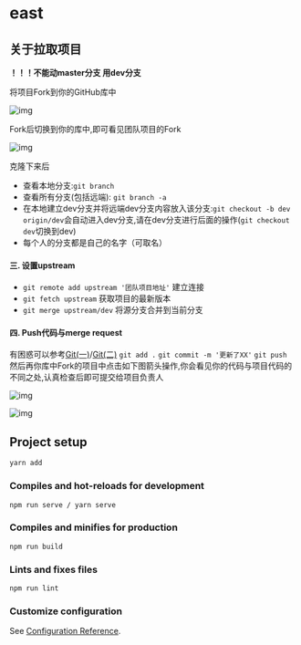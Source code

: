 # east

##  关于拉取项目

**！！！不能动master分支 用dev分支**

将项目Fork到你的GitHub库中

![img](https://upload-images.jianshu.io/upload_images/10915849-335d85446a9dd533.png?imageMogr2/auto-orient/strip|imageView2/2/w/756/format/webp)

Fork后切换到你的库中,即可看见团队项目的Fork

![img](https://upload-images.jianshu.io/upload_images/10915849-2f21233857619029.png?imageMogr2/auto-orient/strip|imageView2/2/w/300/format/webp)

克隆下来后

- 查看本地分支:`git branch` 
- 查看所有分支(包括远端): `git branch -a` 
- 在本地建立dev分支并将远端dev分支内容放入该分支:`git checkout -b dev origin/dev`会自动进入dev分支,请在dev分支进行后面的操作(`git checkout dev`切换到dev)
- 每个人的分支都是自己的名字（可取名）

#### 三. 设置upstream

- `git remote add upstream '团队项目地址'` 建立连接
- `git fetch upstream`  获取项目的最新版本
- `git merge upstream/dev` 将源分支合并到当前分支

#### 四. Push代码与merge request

有困惑可以参考[Git(一)](https://www.jianshu.com/p/d26963f295b0)/[Git(二)](https://www.jianshu.com/p/e14854fcaac1)
 `git add .`
 `git commit -m '更新了XX'`
 `git push`
 然后再你库中Fork的项目中点击如下图箭头操作,你会看见你的代码与项目代码的不同之处,认真检查后即可提交给项目负责人

![img](https://upload-images.jianshu.io/upload_images/10915849-dc85c952c312b4c3.png?imageMogr2/auto-orient/strip|imageView2/2/w/948/format/webp)

![img](https://upload-images.jianshu.io/upload_images/10915849-0e00591d52d74627.png?imageMogr2/auto-orient/strip|imageView2/2/w/1200/format/webp)

## Project setup
```
yarn add
```

### Compiles and hot-reloads for development
```
npm run serve / yarn serve
```

### Compiles and minifies for production
```
npm run build
```

### Lints and fixes files
```
npm run lint
```

### Customize configuration
See [Configuration Reference](https://cli.vuejs.org/config/).

